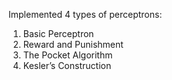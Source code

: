Implemented 4 types of perceptrons:
1. Basic Perceptron
2. Reward and Punishment 
3. The Pocket Algorithm
4. Kesler’s Construction
